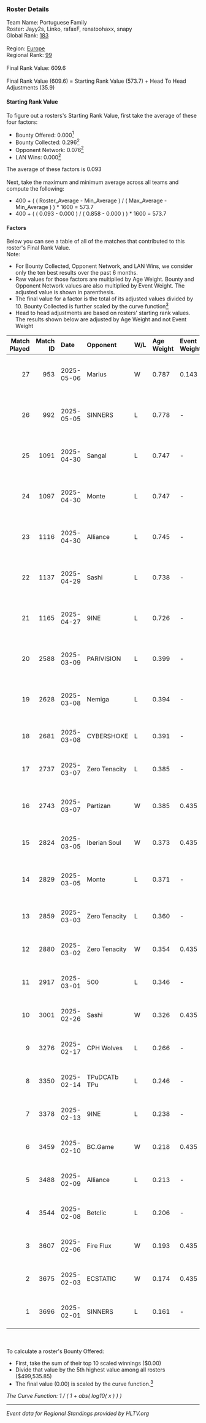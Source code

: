### Roster Details<br />
Team Name: Portuguese Family<br />
Roster: Jayy2s, Linko, rafaxF, renatoohaxx, snapy<br />
Global Rank: [183](../../standings_global_2025_07_07.md)<br />
<br />
Region: [Europe]( ../../standings_europe_2025_07_07.md)<br />
Regional Rank: [99]( ../../standings_europe_2025_07_07.md)<br />
<br />
Final Rank Value:  609.6<br />
<br />
Final Rank Value (609.6) = Starting Rank Value (573.7) + Head To Head Adjustments (35.9)<br />

#### Starting Rank Value<br />
To figure out a rosters's Starting Rank Value, first take the average of these four factors:<br />
- Bounty Offered: 0.000[<sup>1</sup>](#table2)
- Bounty Collected: 0.296[<sup>2</sup>](#table1)
- Opponent Network: 0.076[<sup>2</sup>](#table1)
- LAN Wins: 0.000[<sup>2</sup>](#table1)

The average of these factors is 0.093<br />
<br />
Next, take the maximum and minimum average across all teams and compute the following:<br />
- 400 + ( ( Roster_Average - Min_Average ) / ( Max_Average - Min_Average ) ) * 1600 = 573.7
- 400 + ( ( 0.093 - 0.000 ) / ( 0.858 - 0.000 ) ) * 1600 = 573.7


#### Factors<br />
Below you can see a table of all of the matches that contributed to this roster's Final Rank Value.<br />
Note:<br />

- For Bounty Collected, Opponent Network, and LAN Wins, we consider only the ten best results over the past 6 months.
- Raw values for those factors are multiplied by Age Weight. Bounty and Opponent Network values are also multiplied by Event Weight. The adjusted value is shown in parenthesis.
- The final value for a factor is the total of its adjusted values divided by 10. Bounty Collected is further scaled by the curve function[<sup>3</sup>](#curveFunction)
- Head to head adjustments are based on rosters' starting rank values. The results shown below are adjusted by Age Weight and not Event Weight
<span id="table1"></span><br />


| Match Played | Match ID | Date       | Opponent      | W/L | Age Weight | Event Weight | Bounty Collected | Opponent Network | LAN Wins  | H2H Adj. | Roster                                    |
| -: | -: | :- | :- | :- | :- | :- | :- | :- | :- | -: | :- |
|           27 |      953 | 2025-05-06 | Marius        | W   | 0.787      | 0.143        | 0.006 (0.001)    | 0.384 (0.043)    | 0 (0.000) |    18.01 | Jayy2s, Linko, rafaxF, renatoohaxx, snapy |
|           26 |      992 | 2025-05-05 | SINNERS       | L   | 0.778      | -            | -                | -                | -         |    -3.18 | Jayy2s, Linko, rafaxF, renatoohaxx, snapy |
|           25 |     1091 | 2025-04-30 | Sangal        | L   | 0.747      | -            | -                | -                | -         |    -5.56 | Jayy2s, Linko, rafaxF, renatoohaxx, snapy |
|           24 |     1097 | 2025-04-30 | Monte         | L   | 0.747      | -            | -                | -                | -         |    -4.67 | Jayy2s, Linko, rafaxF, renatoohaxx, snapy |
|           23 |     1116 | 2025-04-30 | Alliance      | L   | 0.745      | -            | -                | -                | -         |    -2.38 | Jayy2s, Linko, rafaxF, renatoohaxx, snapy |
|           22 |     1137 | 2025-04-29 | Sashi         | L   | 0.738      | -            | -                | -                | -         |    -2.96 | Jayy2s, Linko, rafaxF, renatoohaxx, snapy |
|           21 |     1165 | 2025-04-27 | 9INE          | L   | 0.726      | -            | -                | -                | -         |    -1.19 | Jayy2s, Linko, rafaxF, renatoohaxx, snapy |
|           20 |     2588 | 2025-03-09 | PARIVISION    | L   | 0.399      | -            | -                | -                | -         |    -1.00 | Linko, NOPEEJ, rafaxF, snapy, Sprayy      |
|           19 |     2628 | 2025-03-08 | Nemiga        | L   | 0.394      | -            | -                | -                | -         |    -0.41 | Linko, NOPEEJ, rafaxF, snapy, Sprayy      |
|           18 |     2681 | 2025-03-08 | CYBERSHOKE    | L   | 0.391      | -            | -                | -                | -         |    -1.80 | DDias, Linko, NOPEEJ, rafaxF, snapy       |
|           17 |     2737 | 2025-03-07 | Zero Tenacity | L   | 0.385      | -            | -                | -                | -         |    -2.11 | DDias, Linko, NOPEEJ, rafaxF, snapy       |
|           16 |     2743 | 2025-03-07 | Partizan      | W   | 0.385      | 0.435        | 0.063 (0.011)    | 0.746 (0.125)    | 0 (0.000) |    10.56 | Linko, NOPEEJ, rafaxF, snapy, Sprayy      |
|           15 |     2824 | 2025-03-05 | Iberian Soul  | W   | 0.373      | 0.435        | 0.077 (0.013)    | 0.974 (0.158)    | 0 (0.000) |    10.80 | DDias, Linko, NOPEEJ, rafaxF, snapy       |
|           14 |     2829 | 2025-03-05 | Monte         | L   | 0.371      | -            | -                | -                | -         |    -3.40 | Linko, NOPEEJ, rafaxF, snapy, Sprayy      |
|           13 |     2859 | 2025-03-03 | Zero Tenacity | L   | 0.360      | -            | -                | -                | -         |    -1.85 | DDias, Linko, NOPEEJ, rafaxF, snapy       |
|           12 |     2880 | 2025-03-02 | Zero Tenacity | W   | 0.354      | 0.435        | 0.014 (0.002)    | 0.839 (0.129)    | 0 (0.000) |     9.45 | DDias, Linko, NOPEEJ, rafaxF, snapy       |
|           11 |     2917 | 2025-03-01 | 500           | L   | 0.346      | -            | -                | -                | -         |    -1.70 | DDias, Linko, NOPEEJ, rafaxF, snapy       |
|           10 |     3001 | 2025-02-26 | Sashi         | W   | 0.326      | 0.435        | 0.012 (0.002)    | 1.000 (0.142)    | 0 (0.000) |     9.53 | DDias, Linko, NOPEEJ, rafaxF, snapy       |
|            9 |     3276 | 2025-02-17 | CPH Wolves    | L   | 0.266      | -            | -                | -                | -         |    -2.90 | Linko, ms, NOPEEJ, rafaxF, snapy          |
|            8 |     3350 | 2025-02-14 | TPuDCATb TPu  | L   | 0.246      | -            | -                | -                | -         |    -1.58 | Linko, ms, NOPEEJ, rafaxF, snapy          |
|            7 |     3378 | 2025-02-13 | 9INE          | L   | 0.238      | -            | -                | -                | -         |    -0.26 | Linko, ms, NOPEEJ, rafaxF, snapy          |
|            6 |     3459 | 2025-02-10 | BC.Game       | W   | 0.218      | 0.435        | 0.048 (0.005)    | 0.427 (0.041)    | 0 (0.000) |     5.75 | Linko, ms, NOPEEJ, rafaxF, snapy          |
|            5 |     3488 | 2025-02-09 | Alliance      | L   | 0.213      | -            | -                | -                | -         |    -0.45 | Linko, ms, NOPEEJ, rafaxF, snapy          |
|            4 |     3544 | 2025-02-08 | Betclic       | L   | 0.206      | -            | -                | -                | -         |    -0.61 | Linko, ms, NOPEEJ, rafaxF, snapy          |
|            3 |     3607 | 2025-02-06 | Fire Flux     | W   | 0.193      | 0.435        | 0.003 (0.000)    | 0.578 (0.048)    | 0 (0.000) |     4.91 | Linko, ms, NOPEEJ, rafaxF, snapy          |
|            2 |     3675 | 2025-02-03 | ECSTATIC      | W   | 0.174      | 0.435        | 0.129 (0.010)    | 1.000 (0.075)    | 0 (0.000) |     5.40 | Linko, ms, NOPEEJ, rafaxF, snapy          |
|            1 |     3696 | 2025-02-01 | SINNERS       | L   | 0.161      | -            | -                | -                | -         |    -0.47 | Linko, ms, NOPEEJ, rafaxF, snapy          |

<br />
<span id="table2"></span><br />
To calculate a roster's Bounty Offered:<br />

- First, take the sum of their top 10 scaled winnings ($0.00)
- Divide that value by the 5th highest value among all rosters ($499,535.85)
- The final value (0.00) is scaled by the curve function.[<sup>3</sup>](#curveFunction)

<span id="curveFunction"></span>_The Curve Function: 1 / ( 1 + abs( log10( x ) ) )_<br />

---
_Event data for Regional Standings provided by HLTV.org_<br />
